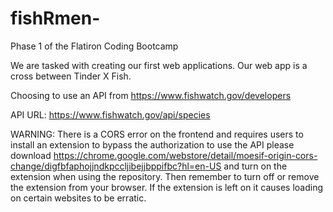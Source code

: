 # fishRmen-


Phase 1 of the Flatiron Coding Bootcamp

We are tasked with creating our first web applications. Our web app is a cross between Tinder X Fish. 

Choosing to use an API from https://www.fishwatch.gov/developers

API URL: https://www.fishwatch.gov/api/species

WARNING: There is a CORS error on the frontend and requires users to install an extension to bypass the authorization to use the API please download https://chrome.google.com/webstore/detail/moesif-origin-cors-change/digfbfaphojjndkpccljibejjbppifbc?hl=en-US and turn on the extension when using the repository. Then remember to turn off or remove the extension from your browser. If the extension is left on it causes loading on certain websites to be erratic.


